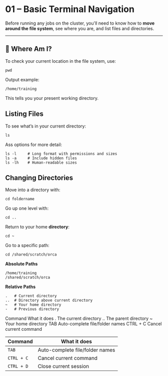 # 01 – Basic Terminal Navigation

Before running any jobs on the cluster, you'll need to know how to **move around the file system**, see where you are, and list files and directories.

---

## 📍 Where Am I?

To check your current location in the file system, use:

`pwd`

Output example:

`/home/training`

This tells you your present working directory.

## Listing Files

To see what’s in your current directory:

`ls`

Ass options for more detail:

```
ls -l     # Long format with permissions and sizes
ls -a     # Include hidden files
ls -lh    # Human-readable sizes
```

## Changing Directories

Move into a directory with:

`cd foldername`

Go up one level with:

`cd ..`

Return to your home **directory**:

`cd ~`

Go to a specific path:

`cd /shared/scratch/orca`

**Absolute Paths**
```
/home/training
/shared/scratch/orca
```

**Relative Paths**
```
.   # Current directory
..  # Directory above current directory
~   # Your home directory
-   # Previous directory
```

Command
What it does
.
The current directory
..
The parent directory
~
Your home directory
TAB
Auto-complete file/folder names
CTRL + C
Cancel current command

| Command        | What it does |
|----------------|-------------|
| `TAB`     | Auto-complete file/folder names |
| `CTRL + C`   | Cancel current command  |
| `CTRL + D`      | Close current session |